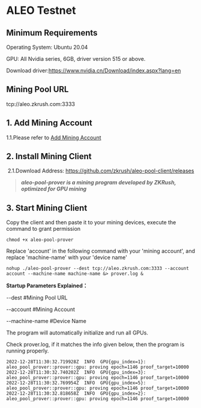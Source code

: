 # ALEO Testnet

## Minimum Requirements

Operating System: Ubuntu 20.04

GPU: All Nvidia series, 6GB, driver version 515 or above.

Download driver:https://www.nvidia.cn/Download/index.aspx?lang=en



## Mining Pool URL

tcp://aleo.zkrush.com:3333



## 1. Add Mining Account

1.1.Please refer to  [Add Mining Account](/en/_document/miner_account?id=add-mining-account)



## 2. Install Mining Client

 2.1.Download Address: https://github.com/zkrush/aleo-pool-client/releases

> ***aleo-pool-prover is a mining program developed by ZKRush, optimized for GPU mining***



## 3. Start Mining Client

Copy the client and then paste it to your mining devices, execute the command to grant permission

```shell
chmod +x aleo-pool-prover
```

Replace 'account' in the following command with your 'mining account', and replace 'machine-name' with your 'device name'

```shell
nohup ./aleo-pool-prover --dest tcp://aleo.zkrush.com:3333 --account account --machine-name machine-name &> prover.log &
```

**Startup Parameters Explained：**

--dest #Mining Pool URL

--account #Mining Account

--machine-name #Device Name

The program will automatically initialize and run all GPUs.

Check prover.log, if it matches the info given below, then the program is running properly.

```shell
2022-12-28T11:30:32.719928Z  INFO  GPU{gpu_index=1}: aleo_pool_prover::prover::gpu: proving epoch=1146 proof_target=10000
2022-12-28T11:30:32.740202Z  INFO  GPU{gpu_index=3}: aleo_pool_prover::prover::gpu: proving epoch=1146 proof_target=10000
2022-12-28T11:30:32.769954Z  INFO  GPU{gpu_index=5}: aleo_pool_prover::prover::gpu: proving epoch=1146 proof_target=10000
2022-12-28T11:30:32.818658Z  INFO  GPU{gpu_index=2}: aleo_pool_prover::prover::gpu: proving epoch=1146 proof_target=10000
```

















